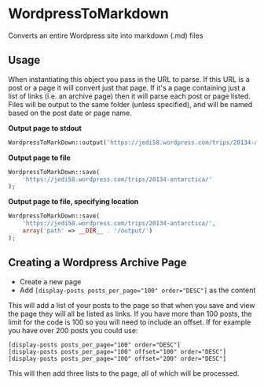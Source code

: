 # WordpressToMarkdown
Converts an entire Wordpress site into markdown (.md) files

## Usage
When instantiating this object you pass in the URL to parse. If this URL is a post or a page it will convert just that page. If it's a page containing just a list of links (i.e. an archive page) then it will parse each post or page listed. Files will be output to the same folder (unless specified), and will be named based on the post date or page name.

**Output page to stdout**
```php
WordpressToMarkDown::output('https://jedi58.wordpress.com/trips/20134-antarctica/');
```

**Output page to file**
```php
WordpressToMarkDown::save(
    'https://jedi58.wordpress.com/trips/20134-antarctica/'
);
```

**Output page to file, specifying location**
```php
WordpressToMarkDown::save(
    'https://jedi58.wordpress.com/trips/20134-antarctica/',
    array('path' => __DIR__ . '/output/')
);
```

## Creating a Wordpress Archive Page

* Create a new page
* Add `[display-posts posts_per_page="100" order="DESC"]` as the content
 
This will add a list of your posts to the page so that when you save and view the page they will all be listed as links. If you have more than 100 posts, the limit for the code is 100 so you will need to include an offset. If for example you have over 200 posts you could use:

```
[display-posts posts_per_page="100" order="DESC"]
[display-posts posts_per_page="100" offset="100" order="DESC"]
[display-posts posts_per_page="100" offset="200" order="DESC"]
```

This will then add three lists to the page, all of which will be processed.
